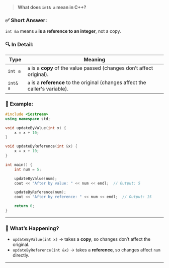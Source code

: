 

> **What does `int& a` mean in C++?**


### ✅ **Short Answer:**

`int &a` means **`a` is a reference to an integer**, not a copy.



### 🔍 **In Detail:**

| Type     | Meaning                                                                        |
| -------- | ------------------------------------------------------------------------------ |
| `int a`  | `a` is a **copy** of the value passed (changes don’t affect original).         |
| `int& a` | `a` is a **reference** to the original (changes affect the caller's variable). |


### 🧪 Example:

```cpp
#include <iostream>
using namespace std;

void updateByValue(int x) {
    x = x + 10;
}

void updateByReference(int &x) {
    x = x + 10;
}

int main() {
    int num = 5;

    updateByValue(num);
    cout << "After by value: " << num << endl;  // Output: 5

    updateByReference(num);
    cout << "After by reference: " << num << endl;  // Output: 15

    return 0;
}
```

---

### 🧠 **What’s Happening?**

* `updateByValue(int x)` → takes a **copy**, so changes don’t affect the original.
* `updateByReference(int &x)` → takes a **reference**, so changes affect `num` directly.

---
